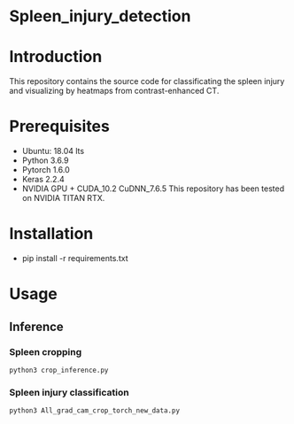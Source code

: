 # Spleen_injury_detection

# Introduction
This repository contains the source code for classificating the spleen injury and visualizing by heatmaps from contrast-enhanced CT.

# Prerequisites

* Ubuntu: 18.04 lts
* Python 3.6.9
* Pytorch 1.6.0
* Keras 2.2.4
* NVIDIA GPU + CUDA_10.2 CuDNN_7.6.5
This repository has been tested on NVIDIA TITAN RTX.

# Installation

* pip install -r requirements.txt

# Usage

## Inference
### Spleen cropping
```
python3 crop_inference.py
```
### Spleen injury classification
```
python3 All_grad_cam_crop_torch_new_data.py

```
